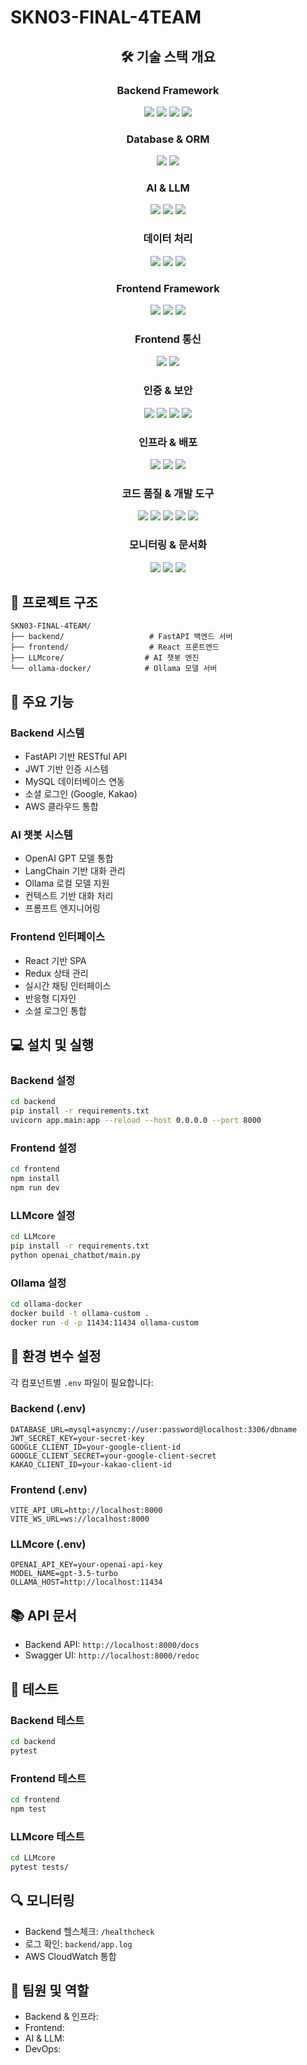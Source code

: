 # SKN03-FINAL-4TEAM

<div align="center">
  <h2>🛠 기술 스택 개요</h2>
  
  <h3>Backend Framework</h3>
  <img src="https://img.shields.io/badge/FastAPI-009688?style=for-the-badge&logo=FastAPI&logoColor=white">
  <img src="https://img.shields.io/badge/Python-3776AB?style=for-the-badge&logo=Python&logoColor=white">
  <img src="https://img.shields.io/badge/Pydantic-E92063?style=for-the-badge&logo=Pydantic&logoColor=white">
  <img src="https://img.shields.io/badge/Uvicorn-4051B5?style=for-the-badge&logo=Uvicorn&logoColor=white">
  <br>
  
  <h3>Database & ORM</h3>
  <img src="https://img.shields.io/badge/MySQL-4479A1?style=for-the-badge&logo=MySQL&logoColor=white">
  <img src="https://img.shields.io/badge/SQLAlchemy-D71F00?style=for-the-badge&logo=SQLAlchemy&logoColor=white">
  <br>
  
  <h3>AI & LLM</h3>
  <img src="https://img.shields.io/badge/OpenAI-412991?style=for-the-badge&logo=OpenAI&logoColor=white">
  <img src="https://img.shields.io/badge/LangChain-339933?style=for-the-badge&logo=Chain&logoColor=white">
  <img src="https://img.shields.io/badge/Ollama-FF4B4B?style=for-the-badge&logo=Ollama&logoColor=white">
  <br>
  
  <h3>데이터 처리</h3>
  <img src="https://img.shields.io/badge/FAISS-00ADD8?style=for-the-badge&logo=Meta&logoColor=white">
  <img src="https://img.shields.io/badge/NumPy-013243?style=for-the-badge&logo=NumPy&logoColor=white">
  <img src="https://img.shields.io/badge/Pandas-150458?style=for-the-badge&logo=Pandas&logoColor=white">
  <br>
  
  <h3>Frontend Framework</h3>
  <img src="https://img.shields.io/badge/React-61DAFB?style=for-the-badge&logo=React&logoColor=black">
  <img src="https://img.shields.io/badge/Redux-764ABC?style=for-the-badge&logo=Redux&logoColor=white">
  <img src="https://img.shields.io/badge/React_Query-FF4154?style=for-the-badge&logo=React-Query&logoColor=white">
  <br>
  
  <h3>Frontend 통신</h3>
  <img src="https://img.shields.io/badge/Axios-5A29E4?style=for-the-badge&logo=Axios&logoColor=white">
  <img src="https://img.shields.io/badge/Socket.io-010101?style=for-the-badge&logo=Socket.io&logoColor=white">
  <br>
  
  <h3>인증 & 보안</h3>
  <img src="https://img.shields.io/badge/Google_OAuth-4285F4?style=for-the-badge&logo=Google&logoColor=white">
  <img src="https://img.shields.io/badge/Kakao_OAuth-FFCD00?style=for-the-badge&logo=Kakao&logoColor=black">
  <img src="https://img.shields.io/badge/JWT-000000?style=for-the-badge&logo=JSON%20web%20tokens&logoColor=white">
  <img src="https://img.shields.io/badge/Passlib-000000?style=for-the-badge&logo=Python&logoColor=white">
  <br>
  
  <h3>인프라 & 배포</h3>
  <img src="https://img.shields.io/badge/Amazon_AWS-232F3E?style=for-the-badge&logo=Amazon-AWS&logoColor=white">
  <img src="https://img.shields.io/badge/AWS_CodeBuild-FF9900?style=for-the-badge&logo=Amazon-AWS&logoColor=white">
  <img src="https://img.shields.io/badge/Docker-2496ED?style=for-the-badge&logo=Docker&logoColor=white">
  <br>
  
  <h3>코드 품질 & 개발 도구</h3>
  <img src="https://img.shields.io/badge/PyTest-0A9EDC?style=for-the-badge&logo=PyTest&logoColor=white">
  <img src="https://img.shields.io/badge/ESLint-4B32C3?style=for-the-badge&logo=ESLint&logoColor=white">
  <img src="https://img.shields.io/badge/Prettier-F7B93E?style=for-the-badge&logo=Prettier&logoColor=black">
  <img src="https://img.shields.io/badge/Git-F05032?style=for-the-badge&logo=Git&logoColor=white">
  <img src="https://img.shields.io/badge/GitHub-181717?style=for-the-badge&logo=GitHub&logoColor=white">
  <br>
  
  <h3>모니터링 & 문서화</h3>
  <img src="https://img.shields.io/badge/CloudWatch-FF4F8B?style=for-the-badge&logo=Amazon-AWS&logoColor=white">
  <img src="https://img.shields.io/badge/Loguru-00ADD8?style=for-the-badge&logo=Python&logoColor=white">
  <img src="https://img.shields.io/badge/Swagger-85EA2D?style=for-the-badge&logo=Swagger&logoColor=black">
</div>

## 📁 프로젝트 구조

```
SKN03-FINAL-4TEAM/
├── backend/                   # FastAPI 백엔드 서버
├── frontend/                  # React 프론트엔드
├── LLMcore/                  # AI 챗봇 엔진
└── ollama-docker/            # Ollama 모델 서버
```

## 🚀 주요 기능

### Backend 시스템
- FastAPI 기반 RESTful API
- JWT 기반 인증 시스템
- MySQL 데이터베이스 연동
- 소셜 로그인 (Google, Kakao)
- AWS 클라우드 통합

### AI 챗봇 시스템
- OpenAI GPT 모델 통합
- LangChain 기반 대화 관리
- Ollama 로컬 모델 지원
- 컨텍스트 기반 대화 처리
- 프롬프트 엔지니어링

### Frontend 인터페이스
- React 기반 SPA
- Redux 상태 관리
- 실시간 채팅 인터페이스
- 반응형 디자인
- 소셜 로그인 통합

## 💻 설치 및 실행

### Backend 설정
```bash
cd backend
pip install -r requirements.txt
uvicorn app.main:app --reload --host 0.0.0.0 --port 8000
```

### Frontend 설정
```bash
cd frontend
npm install
npm run dev
```

### LLMcore 설정
```bash
cd LLMcore
pip install -r requirements.txt
python openai_chatbot/main.py
```

### Ollama 설정
```bash
cd ollama-docker
docker build -t ollama-custom .
docker run -d -p 11434:11434 ollama-custom
```

## 🔧 환경 변수 설정

각 컴포넌트별 `.env` 파일이 필요합니다:

### Backend (.env)
```env
DATABASE_URL=mysql+asyncmy://user:password@localhost:3306/dbname
JWT_SECRET_KEY=your-secret-key
GOOGLE_CLIENT_ID=your-google-client-id
GOOGLE_CLIENT_SECRET=your-google-client-secret
KAKAO_CLIENT_ID=your-kakao-client-id
```

### Frontend (.env)
```env
VITE_API_URL=http://localhost:8000
VITE_WS_URL=ws://localhost:8000
```

### LLMcore (.env)
```env
OPENAI_API_KEY=your-openai-api-key
MODEL_NAME=gpt-3.5-turbo
OLLAMA_HOST=http://localhost:11434
```

## 📚 API 문서
- Backend API: `http://localhost:8000/docs`
- Swagger UI: `http://localhost:8000/redoc`

## 🧪 테스트

### Backend 테스트
```bash
cd backend
pytest
```

### Frontend 테스트
```bash
cd frontend
npm test
```

### LLMcore 테스트
```bash
cd LLMcore
pytest tests/
```

## 🔍 모니터링
- Backend 헬스체크: `/healthcheck`
- 로그 확인: `backend/app.log`
- AWS CloudWatch 통합

## 👥 팀원 및 역할
- Backend & 인프라:
- Frontend:
- AI & LLM:
- DevOps:
